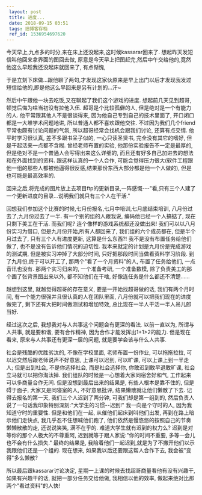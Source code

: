 ```yaml
---
 layout: post
 title: 进度...
 date: 2018-09-15 03:51
 tags: 旧博客存档
 ref_id: 1536954697620
---
```

今天早上,九点多的时分,来在床上还没起来,这时候kassarar回来了. 想起昨天发短信叫他回来拿界面的图回去做,
原意是今天早上把图赶完,然后中午交给他的,竟然他这么早趁我还没起床就回来了, 有点惭愧,

于是立刻下床做...跟他聊了两句,才发现这家伙原来是早上出门以后才发现我发过短信给他的,即是他这么早回来是另有计划的...汗~



然后中午跟他一块去吃饭,又在聊起了我们这个游戏的进度. 想起前几天见到超哥, 顿觉后悔为啥当初没有拉他入伍. 超哥是个比较孤僻的人,
但是绝对是一个有能力的人. 他平常跟其他人不是很谈得来, 因为他自己专到自己的技术里面了, 开口闭口都是一大堆学术问题地讲, 所以普通人都不喜欢跟他交往.
不过因为我们几个friend平常也颇有讨论问题的气氛, 所以超哥经常会找机会跟我们讨论, 还算有点交情. 他平时学习很认真, 差不多跟书呆子似的,
一心只读圣贤书, 完全没有其它的嗜好, 但是干起活来一点都不含糊. 曾经老师布置的实验, 他那份实验报告不一定是最厚的,
但是绝对不是一个普通人会写得出来这么详细的, 而且还有好多自己加进去的想法和在外面找到的资料. 跟这样认真的一个人合作,
可能会觉得压力很大(软件工程跟他一组的那些人都被他逼得很反感,结果那份东西大部分都是他一个人做的), 但是也可能是最高效率的.



回来之后,将完成的图片放上去项目ftp的更新目录,一阵感慨---"看,只有三个人建了一个更新进度的目录...说明我们就只有三个人在干活."



回想我们参加这个比赛的时候,七月份报名,七月中培训,七月底结束培训, 八月份过去了,九月份过去了一半. 有一个别的组的人跟我说, 编码他已经一个人搞掂了,
现在只剩下美工在干活. 而我们呢? 连个像样的游戏系统都还没做出来!  我们可以以八月份实习为借口, 但是九月份开始,所有人都回来了,
我们组的六个成员都在, 但是半个月过去了, 只有三个人有进度更新, 这算是什么东西?! 我不是没有布置任务给他们做了, 也不是没有告诉他们情况的迫切性.
我本来就定的计划是九月份是完成游戏的测试期, 但是被实习冲掉了大部分时间, 只好把那段时间当做看资料学习阶段. 到了九月份,终于可以开工了,
那两个"看了一个月资料"的人, 布置了任务给他们, 一点音讯也没有. 那两个实习归来的, 一个准备考研, 一个准备数模,
除了负责美工的那个画了张背景图出来以外, 都不知他们在干啥, 好像连任务是什么都还不清楚......

  

越想到这里, 就越觉得超哥的存在意义, 要是一开始找超哥做的话, 我们有两个月时间, 有一个能力很强并且很认真的人在团队里面,
八月份就可以把我们现在的进度做完了, 剩下还有大把时间做测试和增加特效, 总比现在一半人干活一半人吊儿郎当好.



经过这次之后, 我想我对与人共事这个问题会有更深的看法. 以前一直以为, 所谓与人共事, 就是要和谐, 要有合作精神, 因为合作才能发挥出1+1>2的能力.
但是现在看来, 原来与人共事还有更深一层的问题, 就是要学会该与什么人共事.



社会是残酷的优胜劣汰的, 不像在学校里面, 老师布置一份作业, 可以拖拖拉拉, 可以迟交然后跟老师说声不好意思, 上课可以迟到, 可以旷课,
可以上课上到一半走人; 但是出到社会, 不是你选择社会, 而是社会选择你, 你敢迟到敢早退敢旷课, 社会立马就可以把你淘汰掉.
我们组队的时候是一心想着大家同宿舍好和气, 工作起来可以多商量合作无间. 但是没想到最后出来的结果是, 有些人根本是靠不住的, 但是碍于面子,
大家又是同寝室的人, 不好意思批评, 结果懒散就让他们懒散了下去. 记得去报名的第一天, 我们三个人迟到了两分钟, 可我们却是第一组到的,
然后负责人说了一句话我印象特别深刻:"大学生的习惯--迟到!" 我一向是个守时的人, 因为我知道守时的重要性. 但是和他们在一起,
从催他们起床到叫他们出发, 再到在路上暗示他们走快点, 我几乎忍不住想喊他们跑了, 他们依然是慢悠悠的按照自己的节奏懒懒散散的走, 还说说笑笑,
满不在乎的. 难道大学生就有迟到的权力么? 迟到是对等你的那个人极大的不尊重阿, 迟到就等于跟人家说:"你的时间不重要, 多等一会儿也不会有什么损失."
最终的结果是, 我陪着他们一起迟到,就是为了不撇开他们以示我跟他们还是一个组的. 现在想来, 如果我以后还要跟这帮人合作下去, 我会被"变得"多么懒散?



所以最后跟kassarar讨论决定, 星期一上课的时候去找超哥商量看他有没有兴趣干, 如果有兴趣干的话, 就把一部分任务交给他做, 我相信以他的效率,
做起来绝对比那两个"看过资料"的人快!


